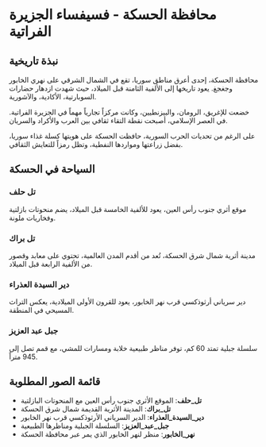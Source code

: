 # محافظة الحسكة - فسيفساء الجزيرة الفراتية

## نبذة تاريخية
محافظة الحسكة، إحدى أعرق مناطق سوريا، تقع في الشمال الشرقي على نهري الخابور وجغجغ. يعود تاريخها إلى الألفية الثامنة قبل الميلاد، حيث شهدت ازدهار حضارات السوبارتية، الأكادية، والآشورية.

خضعت للإغريق، الرومان، والبيزنطيين، وكانت مركزاً تجارياً مهماً في الجزيرة الفراتية. في العصر الإسلامي، أصبحت نقطة التقاء ثقافي بين العرب والأكراد والسريان.

على الرغم من تحديات الحرب السورية، حافظت الحسكة على هويتها كسلة غذاء سوريا، بفضل زراعتها ومواردها النفطية، وتظل رمزاً للتعايش الثقافي.

## السياحة في الحسكة
### تل حلف
موقع أثري جنوب رأس العين، يعود للألفية الخامسة قبل الميلاد، يضم منحوتات بازلتية وفخاريات ملونة.

### تل براك
مدينة أثرية شمال شرق الحسكة، تُعد من أقدم المدن العالمية، تحتوي على معابد وقصور من الألفية الرابعة قبل الميلاد.

### دير السيدة العذراء
دير سرياني أرثوذكسي قرب نهر الخابور، يعود للقرون الأولى الميلادية، يعكس التراث المسيحي في المنطقة.

### جبل عبد العزيز
سلسلة جبلية تمتد 60 كم، توفر مناظر طبيعية خلابة ومسارات للمشي، مع قمم تصل إلى 945 متراً.

## قائمة الصور المطلوبة
- **تل_حلف**: الموقع الأثري جنوب رأس العين مع المنحوتات البازلتية
- **تل_براك**: المدينة الأثرية القديمة شمال شرق الحسكة
- **دير_السيدة_العذراء**: الدير السرياني الأرثوذكسي قرب نهر الخابور
- **جبل_عبد_العزيز**: السلسلة الجبلية ومناظرها الطبيعية
- **نهر_الخابور**: منظر لنهر الخابور الذي يمر عبر محافظة الحسكة